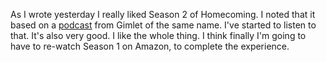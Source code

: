 As I wrote yesterday I really liked Season 2 of Homecoming. I noted that it based on a <a href="https://gimletmedia.com/shows/homecoming/episodes">podcast</a> from Gimlet of the same name. I've started to listen to that. It's also very good. I like the whole thing. I think finally I'm going to have to re-watch Season 1 on Amazon, to complete the experience. 
